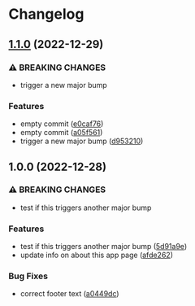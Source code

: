 # Changelog

## [1.1.0](https://github.com/maalfrid/changelog-experimentation/compare/v1.0.0...v1.1.0) (2022-12-29)


### ⚠ BREAKING CHANGES

* trigger a new major bump

### Features

* empty commit ([e0caf76](https://github.com/maalfrid/changelog-experimentation/commit/e0caf7650c492431ce65a89670186a265464c277))
* empty commit ([a05f561](https://github.com/maalfrid/changelog-experimentation/commit/a05f561fef81e9873c8ef7e6239423e7688c11ae))
* trigger a new major bump ([d953210](https://github.com/maalfrid/changelog-experimentation/commit/d953210d6cbf73fb7fbe98b2e0e41f62c5783e85))

## 1.0.0 (2022-12-28)


### ⚠ BREAKING CHANGES

* test if this triggers another major bump

### Features

* test if this triggers another major bump ([5d91a9e](https://github.com/maalfrid/changelog-experimentation/commit/5d91a9eb7741ee34a67528f061582bcc7db280ba))
* update info on about this app page ([afde262](https://github.com/maalfrid/changelog-experimentation/commit/afde2620b01067b026a63717b1d5701193e47cfc))


### Bug Fixes

* correct footer text ([a0449dc](https://github.com/maalfrid/changelog-experimentation/commit/a0449dc3a45185c24554335b35587f9178255cff))
